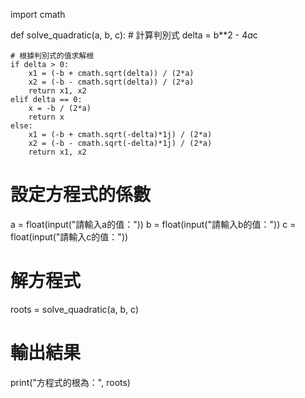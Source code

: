 import cmath

def solve_quadratic(a, b, c):
    # 計算判別式
    delta = b**2 - 4*a*c

    # 根據判別式的值求解根
    if delta > 0:
        x1 = (-b + cmath.sqrt(delta)) / (2*a)
        x2 = (-b - cmath.sqrt(delta)) / (2*a)
        return x1, x2
    elif delta == 0:
        x = -b / (2*a)
        return x
    else:
        x1 = (-b + cmath.sqrt(-delta)*1j) / (2*a)
        x2 = (-b - cmath.sqrt(-delta)*1j) / (2*a)
        return x1, x2

# 設定方程式的係數        
a = float(input("請輸入a的值："))
b = float(input("請輸入b的值："))
c = float(input("請輸入c的值："))

# 解方程式
roots = solve_quadratic(a, b, c)

# 輸出結果
print("方程式的根為：", roots)
